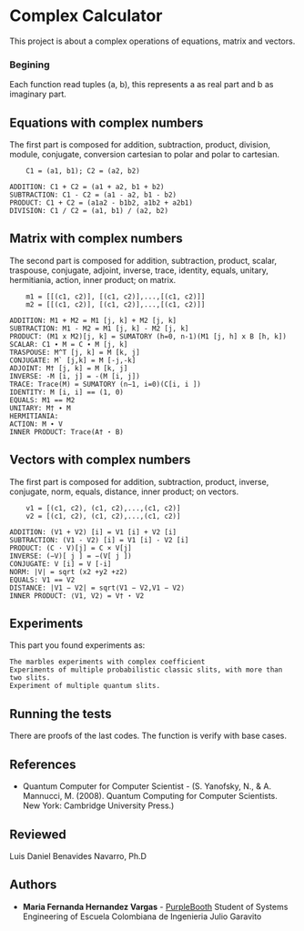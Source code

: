 # Complex Calculator

This project is about a complex operations of equations, matrix and vectors.

### Begining

Each function read tuples (a, b), this represents a as real part and b as imaginary part.

## Equations with complex numbers

The first part is composed for addition, subtraction, product, division, module, conjugate, conversion cartesian to polar and polar to cartesian.

```
    C1 = (a1, b1); C2 = (a2, b2)

ADDITION: C1 + C2 = (a1 + a2, b1 + b2)
SUBTRACTION: C1 - C2 = (a1 - a2, b1 - b2)
PRODUCT: C1 + C2 = (a1a2 - b1b2, a1b2 + a2b1)
DIVISION: C1 / C2 = (a1, b1) / (a2, b2)
```

## Matrix with complex numbers

The second part is composed for addition, subtraction, product, scalar, traspouse, conjugate, adjoint, inverse, trace, identity, equals, unitary, hermitiania, action, inner product; on matrix.

```
    m1 = [[(c1, c2)], [(c1, c2)],...,[(c1, c2)]] 
    m2 = [[(c1, c2)], [(c1, c2)],...,[(c1, c2)]]

ADDITION: M1 + M2 = M1 [j, k] + M2 [j, k]
SUBTRACTION: M1 - M2 = M1 [j, k] - M2 [j, k]
PRODUCT: (M1 x M2)[j, k] = SUMATORY (h=0, n-1)(M1 [j, h] x B [h, k])
SCALAR: C1 ∙ M = C ∙ M [j, k]
TRASPOUSE: M^T [j, k] = M [k, j]
CONJUGATE: M` [j,k] = M [-j,-k]
ADJOINT: M† [j, k] = M [k, j]
INVERSE: -M [i, j] = -(M [i, j])
TRACE: Trace(M) = SUMATORY (n−1, i=0)(C[i, i ])
IDENTITY: M [i, i] == (1, 0)
EQUALS: M1 == M2
UNITARY: M† ∙ M
HERMITIANIA:
ACTION: M ∙ V
INNER PRODUCT: Trace(A† ⋆ B)
```
## Vectors with complex numbers

The first part is composed for addition, subtraction, product, inverse, conjugate, norm, equals, distance, inner product; on vectors.

```
    v1 = [(c1, c2), (c1, c2),...,(c1, c2)] 
    v2 = [(c1, c2), (c1, c2),...,(c1, c2)]

ADDITION: (V1 + V2) [i] = V1 [i] + V2 [i]
SUBTRACTION: (V1 - V2) [i] = V1 [i] - V2 [i]
PRODUCT: (C · V)[j] = C × V[j]
INVERSE: (−V)[ j ] = −(V[ j ])
CONJUGATE: V [i] = V [-i]
NORM: |V| = sqrt (x2 +y2 +z2)
EQUALS: V1 == V2
DISTANCE: |V1 − V2| = sqrt⟨V1 − V2,V1 − V2⟩
INNER PRODUCT: ⟨V1, V2⟩ = V† ⋆ V2
```

## Experiments

This part you found experiments as:
```
The marbles experiments with complex coefficient
Experiments of multiple probabilistic classic slits, with more than two slits.
Experiment of multiple quantum slits.
```
## Running the tests

There are proofs of the last codes. The function is verify with base cases.

## References

* Quantum Computer for Computer Scientist - (S. Yanofsky, N., & A. Mannucci, M. (2008). Quantum Computing for Computer Scientists. New York: Cambridge University Press.)

## Reviewed
Luis Daniel Benavides Navarro, Ph.D 

## Authors

* **Maria Fernanda Hernandez Vargas** - [PurpleBooth](https://github.com/mariahv9)
Student of Systems Engineering of Escuela Colombiana de Ingenieria Julio Garavito 
